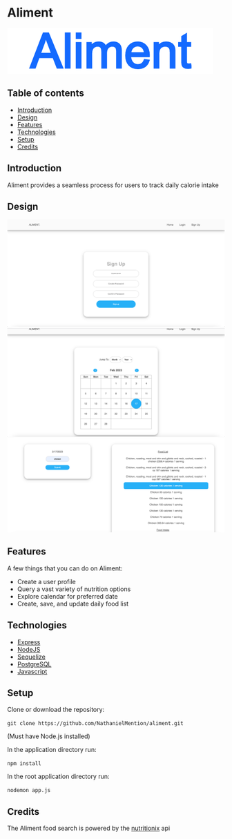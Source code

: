 # Aliment

![alimentLogo](/public/assets/logo.png)

## Table of contents

- [Introduction](#Introduction)
- [Design](#Design)
- [Features](#Features)
- [Technologies](#Technologies)
- [Setup](#Setup)
- [Credits](#Credits)

## Introduction

Aliment provides a seamless process for users to track daily calorie intake

## Design

![signup](/public/assets/signup.png)
![cal](/public/assets/cal.png)
![search](/public/assets/search.png)

## Features

A few things that you can do on Aliment:

- Create a user profile
- Query a vast variety of nutrition options
- Explore calendar for preferred date
- Create, save, and update daily food list

## Technologies

- [Express](https://expressjs.com/)
- [NodeJS](https://nodejs.org/en/)
- [Sequelize](https://sequelize.org/master/)
- [PostgreSQL](https://www.postgresql.org/)
- [Javascript](https://www.javascript.com/)

## Setup

Clone or download the repository:

`git clone https://github.com/NathanielMention/aliment.git`

(Must have Node.js installed)

In the application directory run:

`npm install`

In the root application directory run:

`nodemon app.js`

## Credits

The Aliment food search is powered by the [nutritionix](https://developer.nutritionix.com/) api

